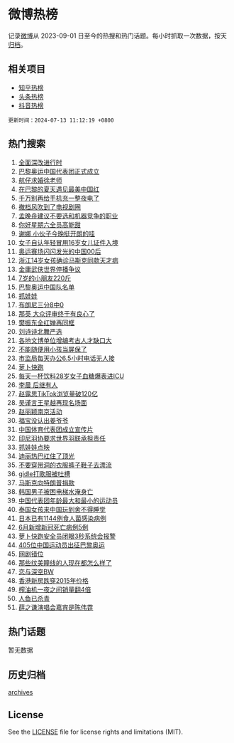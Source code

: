 # 微博热榜

记录[微博](https://www.weibo.com)从 2023-09-01 日至今的热搜和热门话题。每小时抓取一次数据，按天[归档](archives)。

## 相关项目

- [知乎热榜](https://github.com/hotarchive/zhihu)
- [头条热榜](https://github.com/hotarchive/toutiao)
- [抖音热榜](https://github.com/hotarchive/douyin)


`更新时间：2024-07-13 11:12:19 +0800`

## 热门搜索

1. [全面深改进行时](https://m.weibo.cn/search?containerid=100103type%3D1%26t%3D10%26q%3D%23%E5%85%A8%E9%9D%A2%E6%B7%B1%E6%94%B9%E8%BF%9B%E8%A1%8C%E6%97%B6%23&stream_entry_id=51&isnewpage=1&extparam=seat%3D1%26q%3D%2523%25E5%2585%25A8%25E9%259D%25A2%25E6%25B7%25B1%25E6%2594%25B9%25E8%25BF%259B%25E8%25A1%258C%25E6%2597%25B6%2523%26dgr%3D0%26cate%3D10103%26stream_entry_id%3D51%26filter_type%3Drealtimehot%26pos%3D0%26c_type%3D51%26display_time%3D1720840338%26pre_seqid%3D172084033855901942209)
1. [巴黎奥运中国代表团正式成立](https://m.weibo.cn/search?containerid=100103type%3D1%26t%3D10%26q%3D%23%E5%B7%B4%E9%BB%8E%E5%A5%A5%E8%BF%90%E4%B8%AD%E5%9B%BD%E4%BB%A3%E8%A1%A8%E5%9B%A2%E6%AD%A3%E5%BC%8F%E6%88%90%E7%AB%8B%23&stream_entry_id=31&isnewpage=1&extparam=seat%3D1%26cate%3D5001%26lcate%3D5001%26pos%3D0%26realpos%3D1%26q%3D%2523%25E5%25B7%25B4%25E9%25BB%258E%25E5%25A5%25A5%25E8%25BF%2590%25E4%25B8%25AD%25E5%259B%25BD%25E4%25BB%25A3%25E8%25A1%25A8%25E5%259B%25A2%25E6%25AD%25A3%25E5%25BC%258F%25E6%2588%2590%25E7%25AB%258B%2523%26dgr%3D0%26flag%3D1%26stream_entry_id%3D31%26filter_type%3Drealtimehot%26band_rank%3D1%26c_type%3D31%26display_time%3D1720840338%26pre_seqid%3D172084033855901942209)
1. [航仔求婚徐老师](https://m.weibo.cn/search?containerid=100103type%3D1%26t%3D10%26q%3D%E8%88%AA%E4%BB%94%E6%B1%82%E5%A9%9A%E5%BE%90%E8%80%81%E5%B8%88&stream_entry_id=31&isnewpage=1&extparam=seat%3D1%26cate%3D5001%26lcate%3D5001%26pos%3D1%26realpos%3D2%26q%3D%25E8%2588%25AA%25E4%25BB%2594%25E6%25B1%2582%25E5%25A9%259A%25E5%25BE%2590%25E8%2580%2581%25E5%25B8%2588%26dgr%3D0%26flag%3D1%26stream_entry_id%3D31%26filter_type%3Drealtimehot%26band_rank%3D2%26c_type%3D31%26display_time%3D1720840338%26pre_seqid%3D172084033855901942209)
1. [在巴黎的夏天遇见最美中国红](https://m.weibo.cn/search?containerid=100103type%3D1%26t%3D10%26q%3D%23%E5%9C%A8%E5%B7%B4%E9%BB%8E%E7%9A%84%E5%A4%8F%E5%A4%A9%E9%81%87%E8%A7%81%E6%9C%80%E7%BE%8E%E4%B8%AD%E5%9B%BD%E7%BA%A2%23&stream_entry_id=31&isnewpage=1&extparam=seat%3D1%26cate%3D5001%26lcate%3D5001%26pos%3D2%26realpos%3D3%26q%3D%2523%25E5%259C%25A8%25E5%25B7%25B4%25E9%25BB%258E%25E7%259A%2584%25E5%25A4%258F%25E5%25A4%25A9%25E9%2581%2587%25E8%25A7%2581%25E6%259C%2580%25E7%25BE%258E%25E4%25B8%25AD%25E5%259B%25BD%25E7%25BA%25A2%2523%26dgr%3D0%26flag%3D1%26stream_entry_id%3D31%26filter_type%3Drealtimehot%26band_rank%3D3%26c_type%3D31%26display_time%3D1720840338%26pre_seqid%3D172084033855901942209)
1. [千万别再给手机充一整夜电了](https://m.weibo.cn/search?containerid=100103type%3D1%26t%3D10%26q%3D%23%E5%8D%83%E4%B8%87%E5%88%AB%E5%86%8D%E7%BB%99%E6%89%8B%E6%9C%BA%E5%85%85%E4%B8%80%E6%95%B4%E5%A4%9C%E7%94%B5%E4%BA%86%23&stream_entry_id=31&isnewpage=1&extparam=seat%3D1%26cate%3D5001%26lcate%3D5001%26pos%3D3%26realpos%3D4%26q%3D%2523%25E5%258D%2583%25E4%25B8%2587%25E5%2588%25AB%25E5%2586%258D%25E7%25BB%2599%25E6%2589%258B%25E6%259C%25BA%25E5%2585%2585%25E4%25B8%2580%25E6%2595%25B4%25E5%25A4%259C%25E7%2594%25B5%25E4%25BA%2586%2523%26dgr%3D0%26flag%3D2%26stream_entry_id%3D31%26filter_type%3Drealtimehot%26band_rank%3D4%26c_type%3D31%26display_time%3D1720840338%26pre_seqid%3D172084033855901942209)
1. [撤档风吹到了电视剧圈](https://m.weibo.cn/search?containerid=100103type%3D1%26t%3D10%26q%3D%23%E6%92%A4%E6%A1%A3%E9%A3%8E%E5%90%B9%E5%88%B0%E4%BA%86%E7%94%B5%E8%A7%86%E5%89%A7%E5%9C%88%23&stream_entry_id=31&isnewpage=1&extparam=seat%3D1%26cate%3D5001%26lcate%3D5001%26pos%3D4%26realpos%3D5%26q%3D%2523%25E6%2592%25A4%25E6%25A1%25A3%25E9%25A3%258E%25E5%2590%25B9%25E5%2588%25B0%25E4%25BA%2586%25E7%2594%25B5%25E8%25A7%2586%25E5%2589%25A7%25E5%259C%2588%2523%26dgr%3D0%26flag%3D2%26stream_entry_id%3D31%26filter_type%3Drealtimehot%26band_rank%3D5%26c_type%3D31%26display_time%3D1720840338%26pre_seqid%3D172084033855901942209)
1. [孟晚舟建议不要选和机器竞争的职业](https://m.weibo.cn/search?containerid=100103type%3D1%26t%3D10%26q%3D%23%E5%AD%9F%E6%99%9A%E8%88%9F%E5%BB%BA%E8%AE%AE%E4%B8%8D%E8%A6%81%E9%80%89%E5%92%8C%E6%9C%BA%E5%99%A8%E7%AB%9E%E4%BA%89%E7%9A%84%E8%81%8C%E4%B8%9A%23&stream_entry_id=31&isnewpage=1&extparam=seat%3D1%26cate%3D5001%26lcate%3D5001%26pos%3D5%26realpos%3D6%26q%3D%2523%25E5%25AD%259F%25E6%2599%259A%25E8%2588%259F%25E5%25BB%25BA%25E8%25AE%25AE%25E4%25B8%258D%25E8%25A6%2581%25E9%2580%2589%25E5%2592%258C%25E6%259C%25BA%25E5%2599%25A8%25E7%25AB%259E%25E4%25BA%2589%25E7%259A%2584%25E8%2581%258C%25E4%25B8%259A%2523%26dgr%3D0%26flag%3D2%26stream_entry_id%3D31%26filter_type%3Drealtimehot%26band_rank%3D6%26c_type%3D31%26display_time%3D1720840338%26pre_seqid%3D172084033855901942209)
1. [你好星期六全员高能甜](https://m.weibo.cn/search?containerid=100103type%3D1%26t%3D10%26q%3D%23%E4%BD%A0%E5%A5%BD%E6%98%9F%E6%9C%9F%E5%85%AD%E5%85%A8%E5%91%98%E9%AB%98%E8%83%BD%E7%94%9C%23&stream_entry_id=31&isnewpage=1&extparam=seat%3D1%26cate%3D5001%26lcate%3D5001%26pos%3D6%26realpos%3D7%26q%3D%2523%25E4%25BD%25A0%25E5%25A5%25BD%25E6%2598%259F%25E6%259C%259F%25E5%2585%25AD%25E5%2585%25A8%25E5%2591%2598%25E9%25AB%2598%25E8%2583%25BD%25E7%2594%259C%2523%26dgr%3D0%26flag%3D1%26stream_entry_id%3D31%26filter_type%3Drealtimehot%26band_rank%3D7%26c_type%3D31%26display_time%3D1720840338%26pre_seqid%3D172084033855901942209)
1. [谢娜 小伙子今晚挺开朗的哇](https://m.weibo.cn/search?containerid=100103type%3D1%26t%3D10%26q%3D%E8%B0%A2%E5%A8%9C+%E5%B0%8F%E4%BC%99%E5%AD%90%E4%BB%8A%E6%99%9A%E6%8C%BA%E5%BC%80%E6%9C%97%E7%9A%84%E5%93%87&stream_entry_id=31&isnewpage=1&extparam=seat%3D1%26cate%3D5001%26lcate%3D5001%26pos%3D7%26realpos%3D8%26q%3D%25E8%25B0%25A2%25E5%25A8%259C%2520%25E5%25B0%258F%25E4%25BC%2599%25E5%25AD%2590%25E4%25BB%258A%25E6%2599%259A%25E6%258C%25BA%25E5%25BC%2580%25E6%259C%2597%25E7%259A%2584%25E5%2593%2587%26dgr%3D0%26flag%3D2%26stream_entry_id%3D31%26filter_type%3Drealtimehot%26band_rank%3D8%26c_type%3D31%26display_time%3D1720840338%26pre_seqid%3D172084033855901942209)
1. [女子自认年轻冒用16岁女儿证件入境](https://m.weibo.cn/search?containerid=100103type%3D1%26t%3D10%26q%3D%23%E5%A5%B3%E5%AD%90%E8%87%AA%E8%AE%A4%E5%B9%B4%E8%BD%BB%E5%86%92%E7%94%A816%E5%B2%81%E5%A5%B3%E5%84%BF%E8%AF%81%E4%BB%B6%E5%85%A5%E5%A2%83%23&stream_entry_id=31&isnewpage=1&extparam=seat%3D1%26cate%3D5001%26lcate%3D5001%26pos%3D8%26realpos%3D9%26q%3D%2523%25E5%25A5%25B3%25E5%25AD%2590%25E8%2587%25AA%25E8%25AE%25A4%25E5%25B9%25B4%25E8%25BD%25BB%25E5%2586%2592%25E7%2594%25A816%25E5%25B2%2581%25E5%25A5%25B3%25E5%2584%25BF%25E8%25AF%2581%25E4%25BB%25B6%25E5%2585%25A5%25E5%25A2%2583%2523%26dgr%3D0%26flag%3D1%26stream_entry_id%3D31%26filter_type%3Drealtimehot%26band_rank%3D9%26c_type%3D31%26display_time%3D1720840338%26pre_seqid%3D172084033855901942209)
1. [奥运赛场闪闪发光的中国00后](https://m.weibo.cn/search?containerid=100103type%3D1%26t%3D10%26q%3D%23%E5%A5%A5%E8%BF%90%E8%B5%9B%E5%9C%BA%E9%97%AA%E9%97%AA%E5%8F%91%E5%85%89%E7%9A%84%E4%B8%AD%E5%9B%BD00%E5%90%8E%23&stream_entry_id=31&isnewpage=1&extparam=seat%3D1%26cate%3D5001%26lcate%3D5001%26pos%3D9%26realpos%3D10%26q%3D%2523%25E5%25A5%25A5%25E8%25BF%2590%25E8%25B5%259B%25E5%259C%25BA%25E9%2597%25AA%25E9%2597%25AA%25E5%258F%2591%25E5%2585%2589%25E7%259A%2584%25E4%25B8%25AD%25E5%259B%25BD00%25E5%2590%258E%2523%26dgr%3D0%26flag%3D1%26stream_entry_id%3D31%26filter_type%3Drealtimehot%26band_rank%3D10%26c_type%3D31%26display_time%3D1720840338%26pre_seqid%3D172084033855901942209)
1. [浙江14岁女孩确诊马斯克同款天才病](https://m.weibo.cn/search?containerid=100103type%3D1%26t%3D10%26q%3D%23%E6%B5%99%E6%B1%9F14%E5%B2%81%E5%A5%B3%E5%AD%A9%E7%A1%AE%E8%AF%8A%E9%A9%AC%E6%96%AF%E5%85%8B%E5%90%8C%E6%AC%BE%E5%A4%A9%E6%89%8D%E7%97%85%23&stream_entry_id=31&isnewpage=1&extparam=seat%3D1%26cate%3D5001%26lcate%3D5001%26pos%3D10%26realpos%3D11%26q%3D%2523%25E6%25B5%2599%25E6%25B1%259F14%25E5%25B2%2581%25E5%25A5%25B3%25E5%25AD%25A9%25E7%25A1%25AE%25E8%25AF%258A%25E9%25A9%25AC%25E6%2596%25AF%25E5%2585%258B%25E5%2590%258C%25E6%25AC%25BE%25E5%25A4%25A9%25E6%2589%258D%25E7%2597%2585%2523%26dgr%3D0%26flag%3D2%26stream_entry_id%3D31%26filter_type%3Drealtimehot%26band_rank%3D11%26c_type%3D31%26display_time%3D1720840338%26pre_seqid%3D172084033855901942209)
1. [金庸武侠世界停播争议](https://m.weibo.cn/search?containerid=100103type%3D1%26t%3D10%26q%3D%23%E9%87%91%E5%BA%B8%E6%AD%A6%E4%BE%A0%E4%B8%96%E7%95%8C%E5%81%9C%E6%92%AD%E4%BA%89%E8%AE%AE%23&stream_entry_id=31&isnewpage=1&extparam=seat%3D1%26cate%3D5001%26lcate%3D5001%26pos%3D11%26realpos%3D12%26q%3D%2523%25E9%2587%2591%25E5%25BA%25B8%25E6%25AD%25A6%25E4%25BE%25A0%25E4%25B8%2596%25E7%2595%258C%25E5%2581%259C%25E6%2592%25AD%25E4%25BA%2589%25E8%25AE%25AE%2523%26dgr%3D0%26flag%3D0%26stream_entry_id%3D31%26filter_type%3Drealtimehot%26band_rank%3D12%26c_type%3D31%26display_time%3D1720840338%26pre_seqid%3D172084033855901942209)
1. [7岁的小朋友220斤](https://m.weibo.cn/search?containerid=100103type%3D1%26t%3D10%26q%3D%237%E5%B2%81%E7%9A%84%E5%B0%8F%E6%9C%8B%E5%8F%8B220%E6%96%A4%23&stream_entry_id=31&isnewpage=1&extparam=seat%3D1%26cate%3D5001%26lcate%3D5001%26pos%3D12%26realpos%3D13%26q%3D%25237%25E5%25B2%2581%25E7%259A%2584%25E5%25B0%258F%25E6%259C%258B%25E5%258F%258B220%25E6%2596%25A4%2523%26dgr%3D0%26flag%3D0%26stream_entry_id%3D31%26filter_type%3Drealtimehot%26band_rank%3D13%26c_type%3D31%26display_time%3D1720840338%26pre_seqid%3D172084033855901942209)
1. [巴黎奥运中国队名单](https://m.weibo.cn/search?containerid=100103type%3D1%26t%3D10%26q%3D%23%E5%B7%B4%E9%BB%8E%E5%A5%A5%E8%BF%90%E4%B8%AD%E5%9B%BD%E9%98%9F%E5%90%8D%E5%8D%95%23&stream_entry_id=31&isnewpage=1&extparam=seat%3D1%26cate%3D5001%26lcate%3D5001%26pos%3D13%26realpos%3D14%26q%3D%2523%25E5%25B7%25B4%25E9%25BB%258E%25E5%25A5%25A5%25E8%25BF%2590%25E4%25B8%25AD%25E5%259B%25BD%25E9%2598%259F%25E5%2590%258D%25E5%258D%2595%2523%26dgr%3D0%26flag%3D1%26stream_entry_id%3D31%26filter_type%3Drealtimehot%26band_rank%3D14%26c_type%3D31%26display_time%3D1720840338%26pre_seqid%3D172084033855901942209)
1. [抓娃娃](https://m.weibo.cn/search?containerid=100103type%3D1%26t%3D10%26q%3D%E6%8A%93%E5%A8%83%E5%A8%83&stream_entry_id=31&isnewpage=1&extparam=seat%3D1%26cate%3D5001%26lcate%3D5001%26pos%3D14%26realpos%3D15%26q%3D%25E6%258A%2593%25E5%25A8%2583%25E5%25A8%2583%26dgr%3D0%26flag%3D1%26stream_entry_id%3D31%26filter_type%3Drealtimehot%26band_rank%3D15%26c_type%3D31%26display_time%3D1720840338%26pre_seqid%3D172084033855901942209)
1. [布朗尼三分8中0](https://m.weibo.cn/search?containerid=100103type%3D1%26t%3D10%26q%3D%23%E5%B8%83%E6%9C%97%E5%B0%BC%E4%B8%89%E5%88%868%E4%B8%AD0%23&stream_entry_id=31&isnewpage=1&extparam=seat%3D1%26cate%3D5001%26lcate%3D5001%26pos%3D15%26realpos%3D16%26q%3D%2523%25E5%25B8%2583%25E6%259C%2597%25E5%25B0%25BC%25E4%25B8%2589%25E5%2588%25868%25E4%25B8%25AD0%2523%26dgr%3D0%26flag%3D1%26stream_entry_id%3D31%26filter_type%3Drealtimehot%26band_rank%3D16%26c_type%3D31%26display_time%3D1720840338%26pre_seqid%3D172084033855901942209)
1. [那英 大众评审终于有良心了](https://m.weibo.cn/search?containerid=100103type%3D1%26t%3D10%26q%3D%E9%82%A3%E8%8B%B1+%E5%A4%A7%E4%BC%97%E8%AF%84%E5%AE%A1%E7%BB%88%E4%BA%8E%E6%9C%89%E8%89%AF%E5%BF%83%E4%BA%86&stream_entry_id=31&isnewpage=1&extparam=seat%3D1%26cate%3D5001%26lcate%3D5001%26pos%3D16%26realpos%3D17%26q%3D%25E9%2582%25A3%25E8%258B%25B1%2520%25E5%25A4%25A7%25E4%25BC%2597%25E8%25AF%2584%25E5%25AE%25A1%25E7%25BB%2588%25E4%25BA%258E%25E6%259C%2589%25E8%2589%25AF%25E5%25BF%2583%25E4%25BA%2586%26dgr%3D0%26flag%3D0%26stream_entry_id%3D31%26filter_type%3Drealtimehot%26band_rank%3D17%26c_type%3D31%26display_time%3D1720840338%26pre_seqid%3D172084033855901942209)
1. [樊振东全红婵再同框](https://m.weibo.cn/search?containerid=100103type%3D1%26t%3D10%26q%3D%23%E6%A8%8A%E6%8C%AF%E4%B8%9C%E5%85%A8%E7%BA%A2%E5%A9%B5%E5%86%8D%E5%90%8C%E6%A1%86%23&stream_entry_id=31&isnewpage=1&extparam=seat%3D1%26cate%3D5001%26lcate%3D5001%26pos%3D17%26realpos%3D18%26q%3D%2523%25E6%25A8%258A%25E6%258C%25AF%25E4%25B8%259C%25E5%2585%25A8%25E7%25BA%25A2%25E5%25A9%25B5%25E5%2586%258D%25E5%2590%258C%25E6%25A1%2586%2523%26dgr%3D0%26flag%3D1%26stream_entry_id%3D31%26filter_type%3Drealtimehot%26band_rank%3D18%26c_type%3D31%26display_time%3D1720840338%26pre_seqid%3D172084033855901942209)
1. [刘诗诗北舞严选](https://m.weibo.cn/search?containerid=100103type%3D1%26t%3D10%26q%3D%23%E5%88%98%E8%AF%97%E8%AF%97%E5%8C%97%E8%88%9E%E4%B8%A5%E9%80%89%23&stream_entry_id=31&isnewpage=1&extparam=seat%3D1%26cate%3D5001%26lcate%3D5001%26pos%3D18%26realpos%3D19%26q%3D%2523%25E5%2588%2598%25E8%25AF%2597%25E8%25AF%2597%25E5%258C%2597%25E8%2588%259E%25E4%25B8%25A5%25E9%2580%2589%2523%26dgr%3D0%26flag%3D1%26stream_entry_id%3D31%26filter_type%3Drealtimehot%26band_rank%3D19%26c_type%3D31%26display_time%3D1720840338%26pre_seqid%3D172084033855901942209)
1. [各地文博单位增编考古人才缺口大](https://m.weibo.cn/search?containerid=100103type%3D1%26t%3D10%26q%3D%23%E5%90%84%E5%9C%B0%E6%96%87%E5%8D%9A%E5%8D%95%E4%BD%8D%E5%A2%9E%E7%BC%96%E8%80%83%E5%8F%A4%E4%BA%BA%E6%89%8D%E7%BC%BA%E5%8F%A3%E5%A4%A7%23&stream_entry_id=31&isnewpage=1&extparam=seat%3D1%26cate%3D5001%26lcate%3D5001%26pos%3D19%26realpos%3D20%26q%3D%2523%25E5%2590%2584%25E5%259C%25B0%25E6%2596%2587%25E5%258D%259A%25E5%258D%2595%25E4%25BD%258D%25E5%25A2%259E%25E7%25BC%2596%25E8%2580%2583%25E5%258F%25A4%25E4%25BA%25BA%25E6%2589%258D%25E7%25BC%25BA%25E5%258F%25A3%25E5%25A4%25A7%2523%26dgr%3D0%26flag%3D1%26stream_entry_id%3D31%26filter_type%3Drealtimehot%26band_rank%3D20%26c_type%3D31%26display_time%3D1720840338%26pre_seqid%3D172084033855901942209)
1. [不能随便用小孩当屏保了](https://m.weibo.cn/search?containerid=100103type%3D1%26t%3D10%26q%3D%23%E4%B8%8D%E8%83%BD%E9%9A%8F%E4%BE%BF%E7%94%A8%E5%B0%8F%E5%AD%A9%E5%BD%93%E5%B1%8F%E4%BF%9D%E4%BA%86%23&stream_entry_id=31&isnewpage=1&extparam=seat%3D1%26cate%3D5001%26lcate%3D5001%26pos%3D20%26realpos%3D21%26q%3D%2523%25E4%25B8%258D%25E8%2583%25BD%25E9%259A%258F%25E4%25BE%25BF%25E7%2594%25A8%25E5%25B0%258F%25E5%25AD%25A9%25E5%25BD%2593%25E5%25B1%258F%25E4%25BF%259D%25E4%25BA%2586%2523%26dgr%3D0%26flag%3D1%26stream_entry_id%3D31%26filter_type%3Drealtimehot%26band_rank%3D21%26c_type%3D31%26display_time%3D1720840338%26pre_seqid%3D172084033855901942209)
1. [市监局每天办公6.5小时电话无人接](https://m.weibo.cn/search?containerid=100103type%3D1%26t%3D10%26q%3D%23%E5%B8%82%E7%9B%91%E5%B1%80%E6%AF%8F%E5%A4%A9%E5%8A%9E%E5%85%AC6.5%E5%B0%8F%E6%97%B6%E7%94%B5%E8%AF%9D%E6%97%A0%E4%BA%BA%E6%8E%A5%23&stream_entry_id=31&isnewpage=1&extparam=seat%3D1%26cate%3D5001%26lcate%3D5001%26pos%3D21%26realpos%3D22%26q%3D%2523%25E5%25B8%2582%25E7%259B%2591%25E5%25B1%2580%25E6%25AF%258F%25E5%25A4%25A9%25E5%258A%259E%25E5%2585%25AC6.5%25E5%25B0%258F%25E6%2597%25B6%25E7%2594%25B5%25E8%25AF%259D%25E6%2597%25A0%25E4%25BA%25BA%25E6%258E%25A5%2523%26dgr%3D0%26flag%3D0%26stream_entry_id%3D31%26filter_type%3Drealtimehot%26band_rank%3D22%26c_type%3D31%26display_time%3D1720840338%26pre_seqid%3D172084033855901942209)
1. [萝卜快跑](https://m.weibo.cn/search?containerid=100103type%3D1%26t%3D10%26q%3D%E8%90%9D%E5%8D%9C%E5%BF%AB%E8%B7%91&stream_entry_id=31&isnewpage=1&extparam=seat%3D1%26cate%3D5001%26lcate%3D5001%26pos%3D22%26realpos%3D23%26q%3D%25E8%2590%259D%25E5%258D%259C%25E5%25BF%25AB%25E8%25B7%2591%26dgr%3D0%26flag%3D0%26stream_entry_id%3D31%26filter_type%3Drealtimehot%26band_rank%3D23%26c_type%3D31%26display_time%3D1720840338%26pre_seqid%3D172084033855901942209)
1. [每天一杯饮料28岁女子血糖爆表进ICU](https://m.weibo.cn/search?containerid=100103type%3D1%26t%3D10%26q%3D%23%E6%AF%8F%E5%A4%A9%E4%B8%80%E6%9D%AF%E9%A5%AE%E6%96%9928%E5%B2%81%E5%A5%B3%E5%AD%90%E8%A1%80%E7%B3%96%E7%88%86%E8%A1%A8%E8%BF%9BICU%23&stream_entry_id=31&isnewpage=1&extparam=seat%3D1%26cate%3D5001%26lcate%3D5001%26pos%3D23%26realpos%3D24%26q%3D%2523%25E6%25AF%258F%25E5%25A4%25A9%25E4%25B8%2580%25E6%259D%25AF%25E9%25A5%25AE%25E6%2596%259928%25E5%25B2%2581%25E5%25A5%25B3%25E5%25AD%2590%25E8%25A1%2580%25E7%25B3%2596%25E7%2588%2586%25E8%25A1%25A8%25E8%25BF%259BICU%2523%26dgr%3D0%26flag%3D0%26stream_entry_id%3D31%26filter_type%3Drealtimehot%26band_rank%3D24%26c_type%3D31%26display_time%3D1720840338%26pre_seqid%3D172084033855901942209)
1. [李晨 后继有人](https://m.weibo.cn/search?containerid=100103type%3D1%26t%3D10%26q%3D%E6%9D%8E%E6%99%A8+%E5%90%8E%E7%BB%A7%E6%9C%89%E4%BA%BA&stream_entry_id=31&isnewpage=1&extparam=seat%3D1%26cate%3D5001%26lcate%3D5001%26pos%3D24%26realpos%3D25%26q%3D%25E6%259D%258E%25E6%2599%25A8%2520%25E5%2590%258E%25E7%25BB%25A7%25E6%259C%2589%25E4%25BA%25BA%26dgr%3D0%26flag%3D0%26stream_entry_id%3D31%26filter_type%3Drealtimehot%26band_rank%3D25%26c_type%3D31%26display_time%3D1720840338%26pre_seqid%3D172084033855901942209)
1. [赵露思TikTok浏览量破120亿](https://m.weibo.cn/search?containerid=100103type%3D1%26t%3D10%26q%3D%23%E8%B5%B5%E9%9C%B2%E6%80%9DTikTok%E6%B5%8F%E8%A7%88%E9%87%8F%E7%A0%B4120%E4%BA%BF%23&stream_entry_id=31&isnewpage=1&extparam=seat%3D1%26cate%3D5001%26lcate%3D5001%26pos%3D25%26realpos%3D26%26q%3D%2523%25E8%25B5%25B5%25E9%259C%25B2%25E6%2580%259DTikTok%25E6%25B5%258F%25E8%25A7%2588%25E9%2587%258F%25E7%25A0%25B4120%25E4%25BA%25BF%2523%26dgr%3D0%26flag%3D0%26stream_entry_id%3D31%26filter_type%3Drealtimehot%26band_rank%3D26%26c_type%3D31%26display_time%3D1720840338%26pre_seqid%3D172084033855901942209)
1. [吴谨言王星越再现名场面](https://m.weibo.cn/search?containerid=100103type%3D1%26t%3D10%26q%3D%23%E5%90%B4%E8%B0%A8%E8%A8%80%E7%8E%8B%E6%98%9F%E8%B6%8A%E5%86%8D%E7%8E%B0%E5%90%8D%E5%9C%BA%E9%9D%A2%23&stream_entry_id=31&isnewpage=1&extparam=seat%3D1%26cate%3D5001%26lcate%3D5001%26pos%3D26%26realpos%3D27%26q%3D%2523%25E5%2590%25B4%25E8%25B0%25A8%25E8%25A8%2580%25E7%258E%258B%25E6%2598%259F%25E8%25B6%258A%25E5%2586%258D%25E7%258E%25B0%25E5%2590%258D%25E5%259C%25BA%25E9%259D%25A2%2523%26dgr%3D0%26flag%3D1%26stream_entry_id%3D31%26filter_type%3Drealtimehot%26band_rank%3D27%26c_type%3D31%26display_time%3D1720840338%26pre_seqid%3D172084033855901942209)
1. [赵丽颖南京活动](https://m.weibo.cn/search?containerid=100103type%3D1%26t%3D10%26q%3D%E8%B5%B5%E4%B8%BD%E9%A2%96%E5%8D%97%E4%BA%AC%E6%B4%BB%E5%8A%A8&stream_entry_id=31&isnewpage=1&extparam=seat%3D1%26cate%3D5001%26lcate%3D5001%26pos%3D27%26realpos%3D28%26q%3D%25E8%25B5%25B5%25E4%25B8%25BD%25E9%25A2%2596%25E5%258D%2597%25E4%25BA%25AC%25E6%25B4%25BB%25E5%258A%25A8%26dgr%3D0%26flag%3D1%26stream_entry_id%3D31%26filter_type%3Drealtimehot%26band_rank%3D28%26c_type%3D31%26display_time%3D1720840338%26pre_seqid%3D172084033855901942209)
1. [福宝没认出姜爷爷](https://m.weibo.cn/search?containerid=100103type%3D1%26t%3D10%26q%3D%23%E7%A6%8F%E5%AE%9D%E6%B2%A1%E8%AE%A4%E5%87%BA%E5%A7%9C%E7%88%B7%E7%88%B7%23&stream_entry_id=31&isnewpage=1&extparam=seat%3D1%26cate%3D5001%26lcate%3D5001%26pos%3D28%26realpos%3D29%26q%3D%2523%25E7%25A6%258F%25E5%25AE%259D%25E6%25B2%25A1%25E8%25AE%25A4%25E5%2587%25BA%25E5%25A7%259C%25E7%2588%25B7%25E7%2588%25B7%2523%26dgr%3D0%26flag%3D0%26stream_entry_id%3D31%26filter_type%3Drealtimehot%26band_rank%3D29%26c_type%3D31%26display_time%3D1720840338%26pre_seqid%3D172084033855901942209)
1. [中国体育代表团成立宣传片](https://m.weibo.cn/search?containerid=100103type%3D1%26t%3D10%26q%3D%23%E4%B8%AD%E5%9B%BD%E4%BD%93%E8%82%B2%E4%BB%A3%E8%A1%A8%E5%9B%A2%E6%88%90%E7%AB%8B%E5%AE%A3%E4%BC%A0%E7%89%87%23&stream_entry_id=31&isnewpage=1&extparam=seat%3D1%26cate%3D5001%26lcate%3D5001%26pos%3D29%26realpos%3D30%26stream_entry_id%3D31%26q%3D%2523%25E4%25B8%25AD%25E5%259B%25BD%25E4%25BD%2593%25E8%2582%25B2%25E4%25BB%25A3%25E8%25A1%25A8%25E5%259B%25A2%25E6%2588%2590%25E7%25AB%258B%25E5%25AE%25A3%25E4%25BC%25A0%25E7%2589%2587%2523%26dgr%3D0%26adid%3D245915%26flag%3D0%26band_rank%3D30%26filter_type%3Drealtimehot%26c_type%3D31%26display_time%3D1720840338%26pre_seqid%3D172084033855901942209)
1. [印尼羽协要求世界羽联承担责任](https://m.weibo.cn/search?containerid=100103type%3D1%26t%3D10%26q%3D%23%E5%8D%B0%E5%B0%BC%E7%BE%BD%E5%8D%8F%E8%A6%81%E6%B1%82%E4%B8%96%E7%95%8C%E7%BE%BD%E8%81%94%E6%89%BF%E6%8B%85%E8%B4%A3%E4%BB%BB%23&stream_entry_id=31&isnewpage=1&extparam=seat%3D1%26cate%3D5001%26lcate%3D5001%26pos%3D30%26realpos%3D31%26q%3D%2523%25E5%258D%25B0%25E5%25B0%25BC%25E7%25BE%25BD%25E5%258D%258F%25E8%25A6%2581%25E6%25B1%2582%25E4%25B8%2596%25E7%2595%258C%25E7%25BE%25BD%25E8%2581%2594%25E6%2589%25BF%25E6%258B%2585%25E8%25B4%25A3%25E4%25BB%25BB%2523%26dgr%3D0%26flag%3D1%26stream_entry_id%3D31%26filter_type%3Drealtimehot%26band_rank%3D31%26c_type%3D31%26display_time%3D1720840338%26pre_seqid%3D172084033855901942209)
1. [抓娃娃点映](https://m.weibo.cn/search?containerid=100103type%3D1%26t%3D10%26q%3D%E6%8A%93%E5%A8%83%E5%A8%83%E7%82%B9%E6%98%A0&stream_entry_id=31&isnewpage=1&extparam=seat%3D1%26cate%3D5001%26lcate%3D5001%26pos%3D31%26realpos%3D32%26q%3D%25E6%258A%2593%25E5%25A8%2583%25E5%25A8%2583%25E7%2582%25B9%25E6%2598%25A0%26dgr%3D0%26flag%3D0%26stream_entry_id%3D31%26filter_type%3Drealtimehot%26band_rank%3D32%26c_type%3D31%26display_time%3D1720840338%26pre_seqid%3D172084033855901942209)
1. [迪丽热巴扛住了顶光](https://m.weibo.cn/search?containerid=100103type%3D1%26t%3D10%26q%3D%23%E8%BF%AA%E4%B8%BD%E7%83%AD%E5%B7%B4%E6%89%9B%E4%BD%8F%E4%BA%86%E9%A1%B6%E5%85%89%23&stream_entry_id=31&isnewpage=1&extparam=seat%3D1%26cate%3D5001%26lcate%3D5001%26pos%3D32%26realpos%3D33%26q%3D%2523%25E8%25BF%25AA%25E4%25B8%25BD%25E7%2583%25AD%25E5%25B7%25B4%25E6%2589%259B%25E4%25BD%258F%25E4%25BA%2586%25E9%25A1%25B6%25E5%2585%2589%2523%26dgr%3D0%26flag%3D0%26stream_entry_id%3D31%26filter_type%3Drealtimehot%26band_rank%3D33%26c_type%3D31%26display_time%3D1720840338%26pre_seqid%3D172084033855901942209)
1. [不要穿带洞的衣服裤子鞋子去漂流](https://m.weibo.cn/search?containerid=100103type%3D1%26t%3D10%26q%3D%23%E4%B8%8D%E8%A6%81%E7%A9%BF%E5%B8%A6%E6%B4%9E%E7%9A%84%E8%A1%A3%E6%9C%8D%E8%A3%A4%E5%AD%90%E9%9E%8B%E5%AD%90%E5%8E%BB%E6%BC%82%E6%B5%81%23&stream_entry_id=31&isnewpage=1&extparam=seat%3D1%26cate%3D5001%26lcate%3D5001%26pos%3D33%26realpos%3D34%26q%3D%2523%25E4%25B8%258D%25E8%25A6%2581%25E7%25A9%25BF%25E5%25B8%25A6%25E6%25B4%259E%25E7%259A%2584%25E8%25A1%25A3%25E6%259C%258D%25E8%25A3%25A4%25E5%25AD%2590%25E9%259E%258B%25E5%25AD%2590%25E5%258E%25BB%25E6%25BC%2582%25E6%25B5%2581%2523%26dgr%3D0%26flag%3D0%26stream_entry_id%3D31%26filter_type%3Drealtimehot%26band_rank%3D34%26c_type%3D31%26display_time%3D1720840338%26pre_seqid%3D172084033855901942209)
1. [gidle打歌服被吐槽](https://m.weibo.cn/search?containerid=100103type%3D1%26t%3D10%26q%3D%23gidle%E6%89%93%E6%AD%8C%E6%9C%8D%E8%A2%AB%E5%90%90%E6%A7%BD%23&stream_entry_id=31&isnewpage=1&extparam=seat%3D1%26cate%3D5001%26lcate%3D5001%26pos%3D34%26realpos%3D35%26q%3D%2523gidle%25E6%2589%2593%25E6%25AD%258C%25E6%259C%258D%25E8%25A2%25AB%25E5%2590%2590%25E6%25A7%25BD%2523%26dgr%3D0%26flag%3D1%26stream_entry_id%3D31%26filter_type%3Drealtimehot%26band_rank%3D35%26c_type%3D31%26display_time%3D1720840338%26pre_seqid%3D172084033855901942209)
1. [马斯克向特朗普捐款](https://m.weibo.cn/search?containerid=100103type%3D1%26t%3D10%26q%3D%23%E9%A9%AC%E6%96%AF%E5%85%8B%E5%90%91%E7%89%B9%E6%9C%97%E6%99%AE%E6%8D%90%E6%AC%BE%23&stream_entry_id=31&isnewpage=1&extparam=seat%3D1%26cate%3D5001%26lcate%3D5001%26pos%3D35%26realpos%3D36%26q%3D%2523%25E9%25A9%25AC%25E6%2596%25AF%25E5%2585%258B%25E5%2590%2591%25E7%2589%25B9%25E6%259C%2597%25E6%2599%25AE%25E6%258D%2590%25E6%25AC%25BE%2523%26dgr%3D0%26flag%3D0%26stream_entry_id%3D31%26filter_type%3Drealtimehot%26band_rank%3D36%26c_type%3D31%26display_time%3D1720840338%26pre_seqid%3D172084033855901942209)
1. [韩国男子被困电梯水淹身亡](https://m.weibo.cn/search?containerid=100103type%3D1%26t%3D10%26q%3D%23%E9%9F%A9%E5%9B%BD%E7%94%B7%E5%AD%90%E8%A2%AB%E5%9B%B0%E7%94%B5%E6%A2%AF%E6%B0%B4%E6%B7%B9%E8%BA%AB%E4%BA%A1%23&stream_entry_id=31&isnewpage=1&extparam=seat%3D1%26cate%3D5001%26lcate%3D5001%26pos%3D36%26realpos%3D37%26q%3D%2523%25E9%259F%25A9%25E5%259B%25BD%25E7%2594%25B7%25E5%25AD%2590%25E8%25A2%25AB%25E5%259B%25B0%25E7%2594%25B5%25E6%25A2%25AF%25E6%25B0%25B4%25E6%25B7%25B9%25E8%25BA%25AB%25E4%25BA%25A1%2523%26dgr%3D0%26flag%3D0%26stream_entry_id%3D31%26filter_type%3Drealtimehot%26band_rank%3D37%26c_type%3D31%26display_time%3D1720840338%26pre_seqid%3D172084033855901942209)
1. [中国代表团年龄最大和最小的运动员](https://m.weibo.cn/search?containerid=100103type%3D1%26t%3D10%26q%3D%23%E4%B8%AD%E5%9B%BD%E4%BB%A3%E8%A1%A8%E5%9B%A2%E5%B9%B4%E9%BE%84%E6%9C%80%E5%A4%A7%E5%92%8C%E6%9C%80%E5%B0%8F%E7%9A%84%E8%BF%90%E5%8A%A8%E5%91%98%23&stream_entry_id=31&isnewpage=1&extparam=seat%3D1%26cate%3D5001%26lcate%3D5001%26pos%3D37%26realpos%3D38%26q%3D%2523%25E4%25B8%25AD%25E5%259B%25BD%25E4%25BB%25A3%25E8%25A1%25A8%25E5%259B%25A2%25E5%25B9%25B4%25E9%25BE%2584%25E6%259C%2580%25E5%25A4%25A7%25E5%2592%258C%25E6%259C%2580%25E5%25B0%258F%25E7%259A%2584%25E8%25BF%2590%25E5%258A%25A8%25E5%2591%2598%2523%26dgr%3D0%26flag%3D1%26stream_entry_id%3D31%26filter_type%3Drealtimehot%26band_rank%3D38%26c_type%3D31%26display_time%3D1720840338%26pre_seqid%3D172084033855901942209)
1. [泰国女孩来中国玩到舍不得睡觉](https://m.weibo.cn/search?containerid=100103type%3D1%26t%3D10%26q%3D%23%E6%B3%B0%E5%9B%BD%E5%A5%B3%E5%AD%A9%E6%9D%A5%E4%B8%AD%E5%9B%BD%E7%8E%A9%E5%88%B0%E8%88%8D%E4%B8%8D%E5%BE%97%E7%9D%A1%E8%A7%89%23&stream_entry_id=31&isnewpage=1&extparam=seat%3D1%26cate%3D5001%26lcate%3D5001%26pos%3D38%26realpos%3D39%26q%3D%2523%25E6%25B3%25B0%25E5%259B%25BD%25E5%25A5%25B3%25E5%25AD%25A9%25E6%259D%25A5%25E4%25B8%25AD%25E5%259B%25BD%25E7%258E%25A9%25E5%2588%25B0%25E8%2588%258D%25E4%25B8%258D%25E5%25BE%2597%25E7%259D%25A1%25E8%25A7%2589%2523%26dgr%3D0%26flag%3D1%26stream_entry_id%3D31%26filter_type%3Drealtimehot%26band_rank%3D39%26c_type%3D31%26display_time%3D1720840338%26pre_seqid%3D172084033855901942209)
1. [日本已有1144例食人菌感染病例](https://m.weibo.cn/search?containerid=100103type%3D1%26t%3D10%26q%3D%23%E6%97%A5%E6%9C%AC%E5%B7%B2%E6%9C%891144%E4%BE%8B%E9%A3%9F%E4%BA%BA%E8%8F%8C%E6%84%9F%E6%9F%93%E7%97%85%E4%BE%8B%23&stream_entry_id=31&isnewpage=1&extparam=seat%3D1%26cate%3D5001%26lcate%3D5001%26pos%3D39%26realpos%3D40%26q%3D%2523%25E6%2597%25A5%25E6%259C%25AC%25E5%25B7%25B2%25E6%259C%25891144%25E4%25BE%258B%25E9%25A3%259F%25E4%25BA%25BA%25E8%258F%258C%25E6%2584%259F%25E6%259F%2593%25E7%2597%2585%25E4%25BE%258B%2523%26dgr%3D0%26flag%3D1%26stream_entry_id%3D31%26filter_type%3Drealtimehot%26band_rank%3D40%26c_type%3D31%26display_time%3D1720840338%26pre_seqid%3D172084033855901942209)
1. [6月新增新冠死亡病例5例](https://m.weibo.cn/search?containerid=100103type%3D1%26t%3D10%26q%3D%236%E6%9C%88%E6%96%B0%E5%A2%9E%E6%96%B0%E5%86%A0%E6%AD%BB%E4%BA%A1%E7%97%85%E4%BE%8B5%E4%BE%8B%23&stream_entry_id=31&isnewpage=1&extparam=seat%3D1%26cate%3D5001%26lcate%3D5001%26pos%3D40%26realpos%3D41%26q%3D%25236%25E6%259C%2588%25E6%2596%25B0%25E5%25A2%259E%25E6%2596%25B0%25E5%2586%25A0%25E6%25AD%25BB%25E4%25BA%25A1%25E7%2597%2585%25E4%25BE%258B5%25E4%25BE%258B%2523%26dgr%3D0%26flag%3D0%26stream_entry_id%3D31%26filter_type%3Drealtimehot%26band_rank%3D41%26c_type%3D31%26display_time%3D1720840338%26pre_seqid%3D172084033855901942209)
1. [萝卜快跑安全员闭眼3秒系统会报警](https://m.weibo.cn/search?containerid=100103type%3D1%26t%3D10%26q%3D%23%E8%90%9D%E5%8D%9C%E5%BF%AB%E8%B7%91%E5%AE%89%E5%85%A8%E5%91%98%E9%97%AD%E7%9C%BC3%E7%A7%92%E7%B3%BB%E7%BB%9F%E4%BC%9A%E6%8A%A5%E8%AD%A6%23&stream_entry_id=31&isnewpage=1&extparam=seat%3D1%26cate%3D5001%26lcate%3D5001%26pos%3D41%26realpos%3D42%26q%3D%2523%25E8%2590%259D%25E5%258D%259C%25E5%25BF%25AB%25E8%25B7%2591%25E5%25AE%2589%25E5%2585%25A8%25E5%2591%2598%25E9%2597%25AD%25E7%259C%25BC3%25E7%25A7%2592%25E7%25B3%25BB%25E7%25BB%259F%25E4%25BC%259A%25E6%258A%25A5%25E8%25AD%25A6%2523%26dgr%3D0%26flag%3D0%26stream_entry_id%3D31%26filter_type%3Drealtimehot%26band_rank%3D42%26c_type%3D31%26display_time%3D1720840338%26pre_seqid%3D172084033855901942209)
1. [405位中国运动员出征巴黎奥运](https://m.weibo.cn/search?containerid=100103type%3D1%26t%3D10%26q%3D%23405%E4%BD%8D%E4%B8%AD%E5%9B%BD%E8%BF%90%E5%8A%A8%E5%91%98%E5%87%BA%E5%BE%81%E5%B7%B4%E9%BB%8E%E5%A5%A5%E8%BF%90%23&stream_entry_id=31&isnewpage=1&extparam=seat%3D1%26cate%3D5001%26lcate%3D5001%26pos%3D42%26realpos%3D43%26q%3D%2523405%25E4%25BD%258D%25E4%25B8%25AD%25E5%259B%25BD%25E8%25BF%2590%25E5%258A%25A8%25E5%2591%2598%25E5%2587%25BA%25E5%25BE%2581%25E5%25B7%25B4%25E9%25BB%258E%25E5%25A5%25A5%25E8%25BF%2590%2523%26dgr%3D0%26flag%3D1%26stream_entry_id%3D31%26filter_type%3Drealtimehot%26band_rank%3D43%26c_type%3D31%26display_time%3D1720840338%26pre_seqid%3D172084033855901942209)
1. [网剧错位](https://m.weibo.cn/search?containerid=100103type%3D1%26t%3D10%26q%3D%E7%BD%91%E5%89%A7%E9%94%99%E4%BD%8D&stream_entry_id=31&isnewpage=1&extparam=seat%3D1%26cate%3D5001%26lcate%3D5001%26pos%3D43%26realpos%3D44%26q%3D%25E7%25BD%2591%25E5%2589%25A7%25E9%2594%2599%25E4%25BD%258D%26dgr%3D0%26flag%3D0%26stream_entry_id%3D31%26filter_type%3Drealtimehot%26band_rank%3D44%26c_type%3D31%26display_time%3D1720840338%26pre_seqid%3D172084033855901942209)
1. [那些纹美瞳线的人现在都怎么样了](https://m.weibo.cn/search?containerid=100103type%3D1%26t%3D10%26q%3D%23%E9%82%A3%E4%BA%9B%E7%BA%B9%E7%BE%8E%E7%9E%B3%E7%BA%BF%E7%9A%84%E4%BA%BA%E7%8E%B0%E5%9C%A8%E9%83%BD%E6%80%8E%E4%B9%88%E6%A0%B7%E4%BA%86%23&stream_entry_id=31&isnewpage=1&extparam=seat%3D1%26cate%3D5001%26lcate%3D5001%26pos%3D44%26realpos%3D45%26q%3D%2523%25E9%2582%25A3%25E4%25BA%259B%25E7%25BA%25B9%25E7%25BE%258E%25E7%259E%25B3%25E7%25BA%25BF%25E7%259A%2584%25E4%25BA%25BA%25E7%258E%25B0%25E5%259C%25A8%25E9%2583%25BD%25E6%2580%258E%25E4%25B9%2588%25E6%25A0%25B7%25E4%25BA%2586%2523%26dgr%3D0%26flag%3D1%26stream_entry_id%3D31%26filter_type%3Drealtimehot%26band_rank%3D45%26c_type%3D31%26display_time%3D1720840338%26pre_seqid%3D172084033855901942209)
1. [恋与深空BW](https://m.weibo.cn/search?containerid=100103type%3D1%26t%3D10%26q%3D%E6%81%8B%E4%B8%8E%E6%B7%B1%E7%A9%BABW&stream_entry_id=31&isnewpage=1&extparam=seat%3D1%26cate%3D5001%26lcate%3D5001%26pos%3D45%26realpos%3D46%26q%3D%25E6%2581%258B%25E4%25B8%258E%25E6%25B7%25B1%25E7%25A9%25BABW%26dgr%3D0%26flag%3D1%26stream_entry_id%3D31%26filter_type%3Drealtimehot%26band_rank%3D46%26c_type%3D31%26display_time%3D1720840338%26pre_seqid%3D172084033855901942209)
1. [香港新房跌穿2015年价格](https://m.weibo.cn/search?containerid=100103type%3D1%26t%3D10%26q%3D%23%E9%A6%99%E6%B8%AF%E6%96%B0%E6%88%BF%E8%B7%8C%E7%A9%BF2015%E5%B9%B4%E4%BB%B7%E6%A0%BC%23&stream_entry_id=31&isnewpage=1&extparam=seat%3D1%26cate%3D5001%26lcate%3D5001%26pos%3D46%26realpos%3D47%26q%3D%2523%25E9%25A6%2599%25E6%25B8%25AF%25E6%2596%25B0%25E6%2588%25BF%25E8%25B7%258C%25E7%25A9%25BF2015%25E5%25B9%25B4%25E4%25BB%25B7%25E6%25A0%25BC%2523%26dgr%3D0%26flag%3D0%26stream_entry_id%3D31%26filter_type%3Drealtimehot%26band_rank%3D47%26c_type%3D31%26display_time%3D1720840338%26pre_seqid%3D172084033855901942209)
1. [榨油机一夜之间销量翻4倍](https://m.weibo.cn/search?containerid=100103type%3D1%26t%3D10%26q%3D%23%E6%A6%A8%E6%B2%B9%E6%9C%BA%E4%B8%80%E5%A4%9C%E4%B9%8B%E9%97%B4%E9%94%80%E9%87%8F%E7%BF%BB4%E5%80%8D%23&stream_entry_id=31&isnewpage=1&extparam=seat%3D1%26cate%3D5001%26lcate%3D5001%26pos%3D47%26realpos%3D48%26q%3D%2523%25E6%25A6%25A8%25E6%25B2%25B9%25E6%259C%25BA%25E4%25B8%2580%25E5%25A4%259C%25E4%25B9%258B%25E9%2597%25B4%25E9%2594%2580%25E9%2587%258F%25E7%25BF%25BB4%25E5%2580%258D%2523%26dgr%3D0%26flag%3D32768%26stream_entry_id%3D31%26filter_type%3Drealtimehot%26band_rank%3D48%26c_type%3D31%26display_time%3D1720840338%26pre_seqid%3D172084033855901942209)
1. [人鱼已杀青](https://m.weibo.cn/search?containerid=100103type%3D1%26t%3D10%26q%3D%23%E4%BA%BA%E9%B1%BC%E5%B7%B2%E6%9D%80%E9%9D%92%23&stream_entry_id=31&isnewpage=1&extparam=seat%3D1%26cate%3D5001%26lcate%3D5001%26pos%3D48%26realpos%3D49%26q%3D%2523%25E4%25BA%25BA%25E9%25B1%25BC%25E5%25B7%25B2%25E6%259D%2580%25E9%259D%2592%2523%26dgr%3D0%26flag%3D0%26stream_entry_id%3D31%26filter_type%3Drealtimehot%26band_rank%3D49%26c_type%3D31%26display_time%3D1720840338%26pre_seqid%3D172084033855901942209)
1. [薛之谦演唱会嘉宾是陈伟霆](https://m.weibo.cn/search?containerid=100103type%3D1%26t%3D10%26q%3D%23%E8%96%9B%E4%B9%8B%E8%B0%A6%E6%BC%94%E5%94%B1%E4%BC%9A%E5%98%89%E5%AE%BE%E6%98%AF%E9%99%88%E4%BC%9F%E9%9C%86%23&stream_entry_id=31&isnewpage=1&extparam=seat%3D1%26cate%3D5001%26lcate%3D5001%26pos%3D49%26realpos%3D50%26q%3D%2523%25E8%2596%259B%25E4%25B9%258B%25E8%25B0%25A6%25E6%25BC%2594%25E5%2594%25B1%25E4%25BC%259A%25E5%2598%2589%25E5%25AE%25BE%25E6%2598%25AF%25E9%2599%2588%25E4%25BC%259F%25E9%259C%2586%2523%26dgr%3D0%26flag%3D0%26stream_entry_id%3D31%26filter_type%3Drealtimehot%26band_rank%3D50%26c_type%3D31%26display_time%3D1720840338%26pre_seqid%3D172084033855901942209)

## 热门话题

暂无数据

## 历史归档

[archives](archives)

## License

See the [LICENSE](LICENSE) file for license rights and limitations (MIT).
